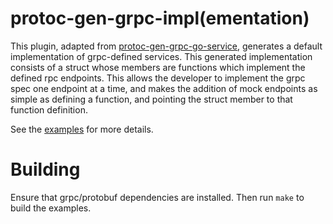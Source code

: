 # protoc-gen-grpc-impl(ementation)

This plugin, adapted from [protoc-gen-grpc-go-service](https://github.com/nstogner/protoc-gen-grpc-go-service), generates a default implementation of grpc-defined services. This generated implementation consists of a struct whose members are functions which implement the defined rpc endpoints.  This allows the developer to implement the grpc spec one endpoint at a time, and makes the addition of mock endpoints as simple as defining a function, and pointing the struct member to that function definition.  

See the [examples](examples/) for more details.


# Building

Ensure that grpc/protobuf dependencies are installed. Then run `make` to build the examples.
